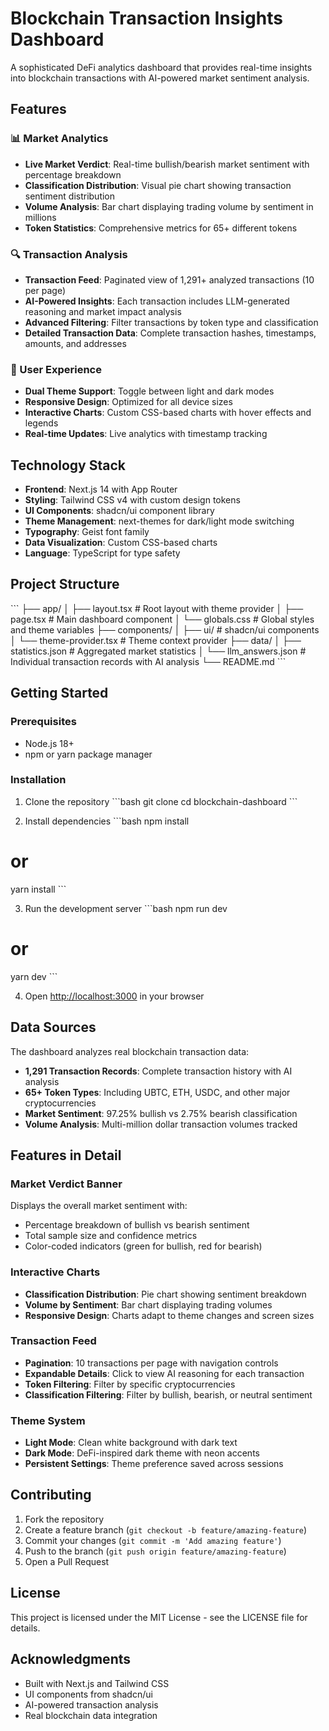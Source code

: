 # Blockchain Transaction Insights Dashboard

A sophisticated DeFi analytics dashboard that provides real-time insights into blockchain transactions with AI-powered market sentiment analysis.

## Features

### 📊 Market Analytics
- **Live Market Verdict**: Real-time bullish/bearish market sentiment with percentage breakdown
- **Classification Distribution**: Visual pie chart showing transaction sentiment distribution
- **Volume Analysis**: Bar chart displaying trading volume by sentiment in millions
- **Token Statistics**: Comprehensive metrics for 65+ different tokens

### 🔍 Transaction Analysis
- **Transaction Feed**: Paginated view of 1,291+ analyzed transactions (10 per page)
- **AI-Powered Insights**: Each transaction includes LLM-generated reasoning and market impact analysis
- **Advanced Filtering**: Filter transactions by token type and classification
- **Detailed Transaction Data**: Complete transaction hashes, timestamps, amounts, and addresses

### 🎨 User Experience
- **Dual Theme Support**: Toggle between light and dark modes
- **Responsive Design**: Optimized for all device sizes
- **Interactive Charts**: Custom CSS-based charts with hover effects and legends
- **Real-time Updates**: Live analytics with timestamp tracking

## Technology Stack

- **Frontend**: Next.js 14 with App Router
- **Styling**: Tailwind CSS v4 with custom design tokens
- **UI Components**: shadcn/ui component library
- **Theme Management**: next-themes for dark/light mode switching
- **Typography**: Geist font family
- **Data Visualization**: Custom CSS-based charts
- **Language**: TypeScript for type safety

## Project Structure

\`\`\`
├── app/
│   ├── layout.tsx          # Root layout with theme provider
│   ├── page.tsx            # Main dashboard component
│   └── globals.css         # Global styles and theme variables
├── components/
│   ├── ui/                 # shadcn/ui components
│   └── theme-provider.tsx  # Theme context provider
├── data/
│   ├── statistics.json     # Aggregated market statistics
│   └── llm_answers.json    # Individual transaction records with AI analysis
└── README.md
\`\`\`

## Getting Started

### Prerequisites
- Node.js 18+ 
- npm or yarn package manager

### Installation

1. Clone the repository
\`\`\`bash
git clone <repository-url>
cd blockchain-dashboard
\`\`\`

2. Install dependencies
\`\`\`bash
npm install
# or
yarn install
\`\`\`

3. Run the development server
\`\`\`bash
npm run dev
# or
yarn dev
\`\`\`

4. Open [http://localhost:3000](http://localhost:3000) in your browser

## Data Sources

The dashboard analyzes real blockchain transaction data:

- **1,291 Transaction Records**: Complete transaction history with AI analysis
- **65+ Token Types**: Including UBTC, ETH, USDC, and other major cryptocurrencies
- **Market Sentiment**: 97.25% bullish vs 2.75% bearish classification
- **Volume Analysis**: Multi-million dollar transaction volumes tracked

## Features in Detail

### Market Verdict Banner
Displays the overall market sentiment with:
- Percentage breakdown of bullish vs bearish sentiment
- Total sample size and confidence metrics
- Color-coded indicators (green for bullish, red for bearish)

### Interactive Charts
- **Classification Distribution**: Pie chart showing sentiment breakdown
- **Volume by Sentiment**: Bar chart displaying trading volumes
- **Responsive Design**: Charts adapt to theme changes and screen sizes

### Transaction Feed
- **Pagination**: 10 transactions per page with navigation controls
- **Expandable Details**: Click to view AI reasoning for each transaction
- **Token Filtering**: Filter by specific cryptocurrencies
- **Classification Filtering**: Filter by bullish, bearish, or neutral sentiment

### Theme System
- **Light Mode**: Clean white background with dark text
- **Dark Mode**: DeFi-inspired dark theme with neon accents
- **Persistent Settings**: Theme preference saved across sessions

## Contributing

1. Fork the repository
2. Create a feature branch (`git checkout -b feature/amazing-feature`)
3. Commit your changes (`git commit -m 'Add amazing feature'`)
4. Push to the branch (`git push origin feature/amazing-feature`)
5. Open a Pull Request

## License

This project is licensed under the MIT License - see the LICENSE file for details.

## Acknowledgments

- Built with Next.js and Tailwind CSS
- UI components from shadcn/ui
- AI-powered transaction analysis
- Real blockchain data integration
